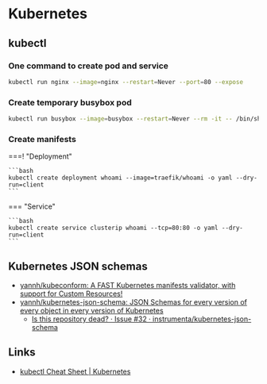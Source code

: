 # Kubernetes

## kubectl

### One command to create pod and service

```bash
kubectl run nginx --image=nginx --restart=Never --port=80 --expose
```

### Create temporary busybox pod

```bash
kubectl run busybox --image=busybox --restart=Never --rm -it -- /bin/sh
```

### Create manifests

===! "Deployment"

    ```bash
    kubectl create deployment whoami --image=traefik/whoami -o yaml --dry-run=client
    ```

=== "Service"

    ```bash
    kubectl create service clusterip whoami --tcp=80:80 -o yaml --dry-run=client
    ```

## Kubernetes JSON schemas

- [yannh/kubeconform: A FAST Kubernetes manifests validator, with support for Custom Resources!](https://github.com/yannh/kubeconform)
- [yannh/kubernetes-json-schema: JSON Schemas for every version of every object in every version of Kubernetes](https://github.com/yannh/kubernetes-json-schema/)
  - [Is this repository dead? · Issue #32 · instrumenta/kubernetes-json-schema](https://github.com/instrumenta/kubernetes-json-schema/issues/32)

## Links

- [kubectl Cheat Sheet | Kubernetes](https://kubernetes.io/docs/reference/kubectl/cheatsheet/)
